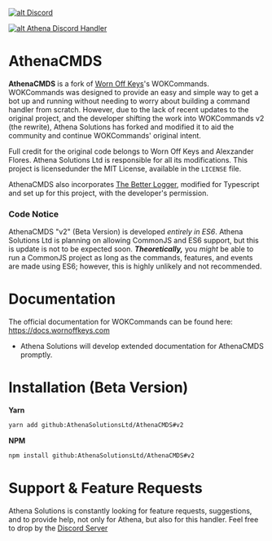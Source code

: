 <a href='https://discord.gg/VjW5F9wmQj' target='_blank'>![alt Discord](https://img.shields.io/discord/1261739648762515568?color=32a2a8&logo=discord&logoColor=white)</a>

<a href='https://nodei.co/npm/athenacmds/' target='_blank'>![alt Athena Discord Handler](https://nodei.co/npm/athenacmds.png)</a>

# AthenaCMDS

**AthenaCMDS** is a fork of [Worn Off Keys](https://youtube.com/wornoffkeys)'s WOKCommands. WOKCommands was designed to provide an easy and simple way to get a bot up and running without needing to worry about building a command handler from scratch. However, due to the lack of recent updates to the original project, and the developer shifting the work into WOKCommands v2 (the rewrite), Athena Solutions has forked and modified it to aid the community and continue WOKCommands' original intent.

Full credit for the original code belongs to Worn Off Keys and Alexzander Flores. Athena Solutions Ltd is responsible for all its modifications. This project is licensedunder the MIT License, available in the `LICENSE` file.

AthenaCMDS also incorporates [The Better Logger](https://github.com/rsley/thebetterlogger), modified for Typescript and set up for this project, with the developer's permission.

### Code Notice

AthenaCMDS "v2" (Beta Version) is developed _entirely in ES6_. Athena Solutions Ltd is planning on allowing CommonJS and ES6 support, but this is update is not to be expected soon. **_Theoretically,_** you _might_ be able to run a CommonJS project as long as the commands, features, and events are made using ES6; however, this is highly unlikely and not recommended.

# Documentation

The official documentation for WOKCommands can be found here: https://docs.wornoffkeys.com

- Athena Solutions will develop extended documentation for AthenaCMDS promptly.

# Installation (Beta Version)

**Yarn**

```bash
yarn add github:AthenaSolutionsLtd/AthenaCMDS#v2
```

**NPM**

```bash
npm install github:AthenaSolutionsLtd/AthenaCMDS#v2
```

# Support & Feature Requests

Athena Solutions is constantly looking for feature requests, suggestions, and to provide help, not only for Athena, but also for this handler. Feel free to drop by the [Discord Server](https://discord.gg/VjW5F9wmQj)
